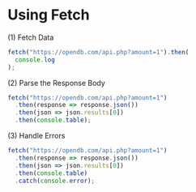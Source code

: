 # Using Fetch

(1) Fetch Data

```javascript
fetch("https://opendb.com/api.php?amount=1").then(
  console.log
);
```

(2) Parse the Response Body

```javascript
fetch("https://opendb.com/api.php?amount=1")
  .then(response => response.json())
  .then(json => json.results[0])
  .then(console.table);
```

(3) Handle Errors

```javascript
fetch("https://opendb.com/api.php?amount=1")
  .then(response => response.json())
  .then(json => json.results[0])
  .then(console.table)
  .catch(console.error);
```

